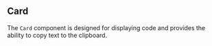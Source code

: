 ## Card

The `Card` component is designed for displaying code and provides the ability to copy text to the clipboard.
